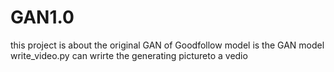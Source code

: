 # GAN1.0
this project is about the original GAN of Goodfollow
model is the GAN model
write_video.py can wrirte the generating pictureto a vedio  
